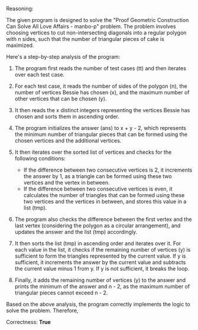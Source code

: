 Reasoning:

The given program is designed to solve the "Proof Geometric Construction Can Solve All Love Affairs - manbo-p" problem. The problem involves choosing vertices to cut non-intersecting diagonals into a regular polygon with n sides, such that the number of triangular pieces of cake is maximized.

Here's a step-by-step analysis of the program:

1. The program first reads the number of test cases (tt) and then iterates over each test case.

2. For each test case, it reads the number of sides of the polygon (n), the number of vertices Bessie has chosen (x), and the maximum number of other vertices that can be chosen (y).

3. It then reads the x distinct integers representing the vertices Bessie has chosen and sorts them in ascending order.

4. The program initializes the answer (ans) to x + y - 2, which represents the minimum number of triangular pieces that can be formed using the chosen vertices and the additional vertices.

5. It then iterates over the sorted list of vertices and checks for the following conditions:
   - If the difference between two consecutive vertices is 2, it increments the answer by 1, as a triangle can be formed using these two vertices and the vertex in between.
   - If the difference between two consecutive vertices is even, it calculates the number of triangles that can be formed using these two vertices and the vertices in between, and stores this value in a list (tmp).

6. The program also checks the difference between the first vertex and the last vertex (considering the polygon as a circular arrangement), and updates the answer and the list (tmp) accordingly.

7. It then sorts the list (tmp) in ascending order and iterates over it. For each value in the list, it checks if the remaining number of vertices (y) is sufficient to form the triangles represented by the current value. If y is sufficient, it increments the answer by the current value and subtracts the current value minus 1 from y. If y is not sufficient, it breaks the loop.

8. Finally, it adds the remaining number of vertices (y) to the answer and prints the minimum of the answer and n - 2, as the maximum number of triangular pieces cannot exceed n - 2.

Based on the above analysis, the program correctly implements the logic to solve the problem. Therefore,

Correctness: **True**